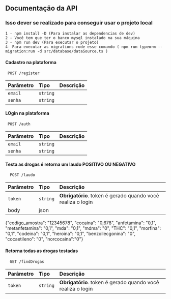 
## Documentação da API

### Isso dever se realizado para conseguir usar o projeto local

    1 - npm install -D (Para instalar as dependencias de dev)
    2 - Você tem que ter o banco mysql instalado na sua máquina
    3 - npm run dev (Para executar o projeto)
    4- Para executar as migrations rode esse comando ( npm run typeorm -- migration:run -d src/database/dataSource.ts )

#### Cadastro na plataforma

```http
 POST /register
```

| Parâmetro   | Tipo       | Descrição                                   |
| :---------- | :--------- | :------------------------------------------ |
| `email`      | `string` |  |
| `senha`      | `string` |  |


#### LOgin na plataforma

```http
 POST /auth
```
| Parâmetro   | Tipo       | Descrição                                   |
| :---------- | :--------- | :------------------------------------------ |
| `email`      | `string` |  |
| `senha`      | `string` |  |

#### Testa as drogas é retorna um laudo POSITIVO OU NEGATIVO

```http
  POST /laudo
```

| Parâmetro   | Tipo       | Descrição                           |
| :---------- | :--------- | :---------------------------------- |
| `token` | `string` | **Obrigatório**. token é gerado quando você realiza o login |
body    | json | 
{"codigo_amostra": "12345678",
"cocaina": "0,678",
"anfetamina": "0,1",
"metanfetamina": "0,1",
"mda": "0,1",
"mdma": "0",
"THC": "0,1",
"morfina": "0,1",
"codeina": "0,1",
"heroina": "0,1",
"benzoilecgonina": "0",
"cocaetileno": "0",
"norcocaina":"0"}




#### Retorna todas as drogas testadas

```http
  GET /findDrogas
```

| Parâmetro   | Tipo       | Descrição                                   |
| :---------- | :--------- | :------------------------------------------ |
| `token`      | `string` | **Obrigatório**. token é gerado quando você realiza o login |


